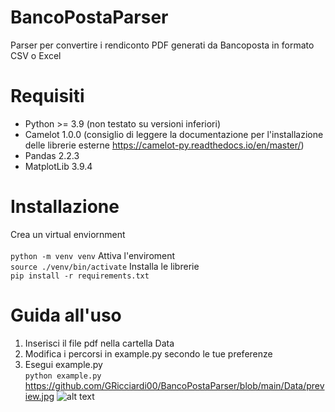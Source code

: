 # BancoPostaParser
Parser per convertire i rendiconto PDF generati da Bancoposta in formato CSV o Excel

# Requisiti
- Python >= 3.9 (non testato su versioni inferiori)
- Camelot 1.0.0 (consiglio di leggere la documentazione per l'installazione delle librerie esterne https://camelot-py.readthedocs.io/en/master/)
- Pandas 2.2.3
- MatplotLib 3.9.4
# Installazione
Crea un virtual enviornment<br />  
`python -m venv venv`
Attiva l'enviroment<br /> 
`source ./venv/bin/activate`
Installa le librerie<br /> 
`pip install -r requirements.txt`
# Guida all'uso
1) Inserisci il file pdf nella cartella Data
2) Modifica i percorsi in example.py secondo le tue preferenze
3) Esegui example.py<br /> 
`python example.py`
https://github.com/GRicciardi00/BancoPostaParser/blob/main/Data/preview.jpg
![alt text](https://github.com/GRicciardi00/BancoPostaParser/blob/main/Data/preview.jpg)
